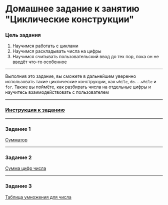# Домашнее задание к занятию "Циклические конструкции"

### Цель задания

1. Научимся работать с циклами
2. Научимся раскладывать числа на цифры
3. Научимся считывать пользовательский ввод до тех пор, пока он не введёт что-то особенное

------

Выполнив это задание, вы сможете в дальнейшем уверенно использовать такие циклические конструкции, как `while`, `do...while` и `for`. Также вы поймёте, как разбирать числа на отдельные цифры и научитесь взаимодействовать с пользователем

------

### [Инструкция к заданию](https://github.com/netology-code/cpps-homeworks/blob/main/common/readme.md)

------

### Задание 1

[Сумматор](01)

------

### Задание 2

[Сумма цифр числа](02)

------

### Задание 3

[Таблица умножения для числа](03)
